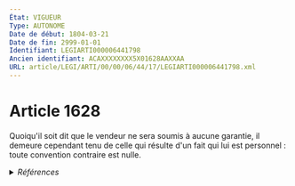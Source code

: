 ```yaml
---
État: VIGUEUR
Type: AUTONOME
Date de début: 1804-03-21
Date de fin: 2999-01-01
Identifiant: LEGIARTI000006441798
Ancien identifiant: ACAXXXXXXXX5X01628AAXXAA
URL: article/LEGI/ARTI/00/00/06/44/17/LEGIARTI000006441798.xml
---
```


<h1>Article 1628</h1>

Quoiqu'il soit dit que le vendeur ne sera soumis à aucune garantie, il demeure
cependant tenu de celle qui résulte d'un fait qui lui est personnel : toute
convention contraire est nulle.


<details>
  <summary><em>Références</em></summary>

  <h2>Références faites par l'article</h2>
  
  <ul>
    <li>
      CODIFICATION source Loi 1804-03-06
    </li>
    <li>
      CREATION source Loi 1804-03-06 promulguée le 16 mars 1804
    </li>
  </ul>
</details>
